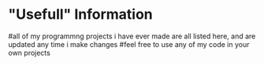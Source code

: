 # "Usefull" Information
#all of my programmng projects i have ever made are all listed here, and are updated any time i make changes
#feel free to use any of my code in your own projects
#

